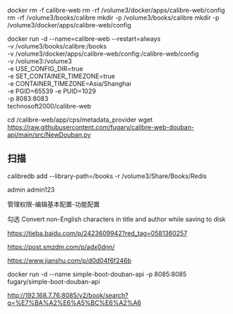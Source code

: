 docker rm -f calibre-web
rm -rf /volume3/docker/apps/calibre-web/config
rm -rf /volume3/books/calibre
mkdir -p /volume3/books/calibre
mkdir -p /volume3/docker/apps/calibre-web/config

docker run -d --name=calibre-web --restart=always \
-v /volume3/books/calibre:/books \
-v /volume3/docker/apps/calibre-web/config:/calibre-web/config \
-v /volume3:/volume3 \
-e USE_CONFIG_DIR=true \
-e SET_CONTAINER_TIMEZONE=true \
-e CONTAINER_TIMEZONE=Asia/Shanghai \
-e PGID=65539 -e PUID=1029 \
-p 8083:8083 \
technosoft2000/calibre-web

cd /calibre-web/app/cps/metadata_provider
wget https://raw.githubusercontent.com/fugary/calibre-web-douban-api/main/src/NewDouban.py

## 扫描

calibredb add --library-path=/books -r /volume3/Share/Books/Redis

admin admin123

管理权限-编辑基本配置-功能配置

勾选 Convert non-English characters in title and author while saving to disk

https://tieba.baidu.com/p/2423609942?red_tag=0581360257

https://post.smzdm.com/p/adx0dnn/

https://www.jianshu.com/p/d0d04f6f246b

docker run -d  --name simple-boot-douban-api  -p 8085:8085 fugary/simple-boot-douban-api

http://192.168.7.76:8085/v2/book/search?q=%E7%BA%A2%E6%A5%BC%E6%A2%A6

